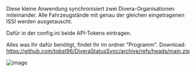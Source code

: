 Diese kleine Anwendung synchronisiert zwei Divera-Organisationen miteinander. Alle Fahrzeugstände mit genau der gleichen eingetragenen ISSI werden ausgetauscht.

Dafür in der config.ini beide API-Tokens eintragen.

Alles was Ihr dafür benötigt, findet Ihr im ordner "Programm".
Download: https://github.com/tobst96/DiveraStatusSync/archive/refs/heads/main.zip

![image](https://user-images.githubusercontent.com/52480593/177003543-1e3fddae-1250-4a0d-b61e-a1f3aa6d9212.png)
